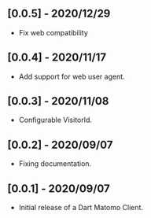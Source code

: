 ## [0.0.5] - 2020/12/29

* Fix web compatibility

## [0.0.4] - 2020/11/17

* Add support for web user agent.

## [0.0.3] - 2020/11/08

* Configurable VisitorId.

## [0.0.2] - 2020/09/07

* Fixing documentation.

## [0.0.1] - 2020/09/07

* Initial release of a Dart Matomo Client.
